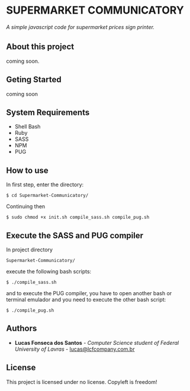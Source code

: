 # SUPERMARKET COMMUNICATORY
###### A simple javascript code for supermarket prices sign printer.

## About this project
coming soon.  

## Geting Started
coming soon

## System Requirements
- Shell Bash
- Ruby
- SASS
- NPM
- PUG

## How to use
In first step, enter the directory:
```
$ cd Supermarket-Communicatory/
```
Continuing then

```
$ sudo chmod +x init.sh compile_sass.sh compile_pug.sh
```

## Execute the SASS and PUG compiler
In project directory

```
Supermarket-Communicatory/
```

execute the following bash scripts:

```
$ ./compile_sass.sh
```

and to execute the PUG compiler, you have to open another bash or terminal emulador and you need to execute the other bash script:

```
$ ./compile_pug.sh
```
## Authors
* **Lucas Fonseca dos Santos** - *Computer Science student of Federal University of Lavras* - lucas@lcfcompany.com.br
## License
This project is licensed under no license. Copyleft is freedom!
